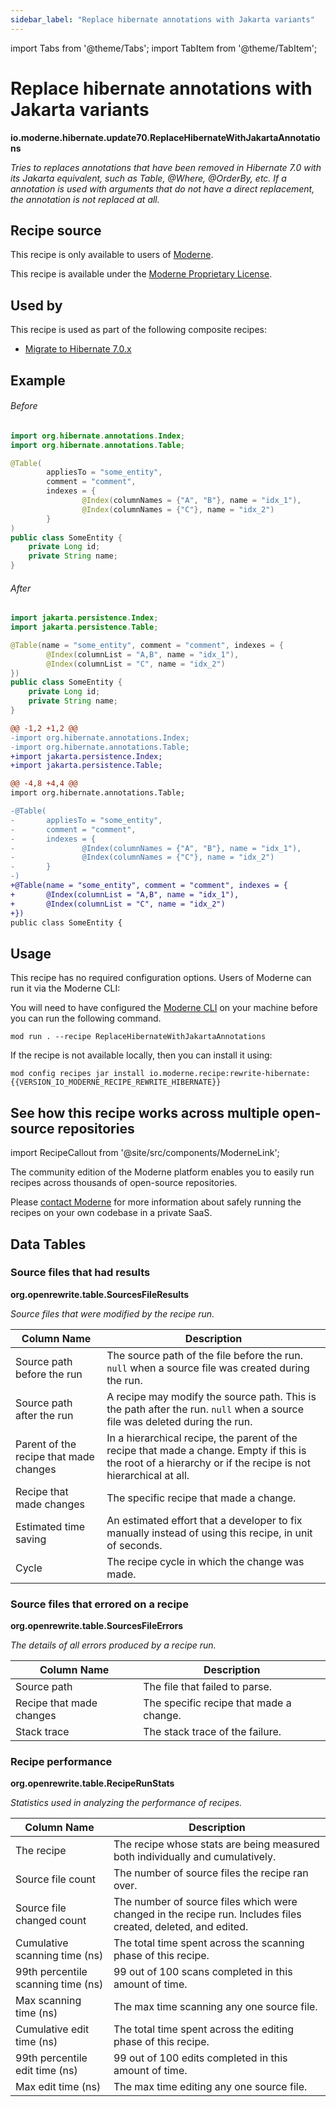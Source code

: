 ```yaml
---
sidebar_label: "Replace hibernate annotations with Jakarta variants"
---
```


import Tabs from '@theme/Tabs';
import TabItem from '@theme/TabItem';

# Replace hibernate annotations with Jakarta variants

**io.moderne.hibernate.update70.ReplaceHibernateWithJakartaAnnotations**

_Tries to replaces annotations that have been removed in Hibernate 7.0 with its Jakarta equivalent, such as Table, @Where, @OrderBy, etc. If a annotation is used with arguments that do not have a direct replacement, the annotation is not replaced at all._

## Recipe source

This recipe is only available to users of [Moderne](https://docs.moderne.io/).


This recipe is available under the [Moderne Proprietary License](https://docs.moderne.io/licensing/overview).


## Used by

This recipe is used as part of the following composite recipes:

* [Migrate to Hibernate 7.0.x](/recipes/hibernate/migratetohibernate70.md)

## Example


<Tabs groupId="beforeAfter">
<TabItem value="java" label="java">


###### Before
```java
import org.hibernate.annotations.Index;
import org.hibernate.annotations.Table;

@Table(
        appliesTo = "some_entity",
        comment = "comment",
        indexes = {
                @Index(columnNames = {"A", "B"}, name = "idx_1"),
                @Index(columnNames = {"C"}, name = "idx_2")
        }
)
public class SomeEntity {
    private Long id;
    private String name;
}
```

###### After
```java
import jakarta.persistence.Index;
import jakarta.persistence.Table;

@Table(name = "some_entity", comment = "comment", indexes = {
        @Index(columnList = "A,B", name = "idx_1"),
        @Index(columnList = "C", name = "idx_2")
})
public class SomeEntity {
    private Long id;
    private String name;
}
```

</TabItem>
<TabItem value="diff" label="Diff" >

```diff
@@ -1,2 +1,2 @@
-import org.hibernate.annotations.Index;
-import org.hibernate.annotations.Table;
+import jakarta.persistence.Index;
+import jakarta.persistence.Table;

@@ -4,8 +4,4 @@
import org.hibernate.annotations.Table;

-@Table(
-       appliesTo = "some_entity",
-       comment = "comment",
-       indexes = {
-               @Index(columnNames = {"A", "B"}, name = "idx_1"),
-               @Index(columnNames = {"C"}, name = "idx_2")
-       }
-)
+@Table(name = "some_entity", comment = "comment", indexes = {
+       @Index(columnList = "A,B", name = "idx_1"),
+       @Index(columnList = "C", name = "idx_2")
+})
public class SomeEntity {
```
</TabItem>
</Tabs>


## Usage

This recipe has no required configuration options. Users of Moderne can run it via the Moderne CLI:
<Tabs groupId="projectType">


<TabItem value="moderne-cli" label="Moderne CLI">

You will need to have configured the [Moderne CLI](https://docs.moderne.io/user-documentation/moderne-cli/getting-started/cli-intro) on your machine before you can run the following command.

```shell title="shell"
mod run . --recipe ReplaceHibernateWithJakartaAnnotations
```

If the recipe is not available locally, then you can install it using:
```shell
mod config recipes jar install io.moderne.recipe:rewrite-hibernate:{{VERSION_IO_MODERNE_RECIPE_REWRITE_HIBERNATE}}
```
</TabItem>
</Tabs>

## See how this recipe works across multiple open-source repositories

import RecipeCallout from '@site/src/components/ModerneLink';

<RecipeCallout link="https://app.moderne.io/recipes/io.moderne.hibernate.update70.ReplaceHibernateWithJakartaAnnotations" />

The community edition of the Moderne platform enables you to easily run recipes across thousands of open-source repositories.

Please [contact Moderne](https://moderne.io/product) for more information about safely running the recipes on your own codebase in a private SaaS.
## Data Tables

<Tabs groupId="data-tables">
<TabItem value="org.openrewrite.table.SourcesFileResults" label="SourcesFileResults">

### Source files that had results
**org.openrewrite.table.SourcesFileResults**

_Source files that were modified by the recipe run._

| Column Name | Description |
| ----------- | ----------- |
| Source path before the run | The source path of the file before the run. `null` when a source file was created during the run. |
| Source path after the run | A recipe may modify the source path. This is the path after the run. `null` when a source file was deleted during the run. |
| Parent of the recipe that made changes | In a hierarchical recipe, the parent of the recipe that made a change. Empty if this is the root of a hierarchy or if the recipe is not hierarchical at all. |
| Recipe that made changes | The specific recipe that made a change. |
| Estimated time saving | An estimated effort that a developer to fix manually instead of using this recipe, in unit of seconds. |
| Cycle | The recipe cycle in which the change was made. |

</TabItem>

<TabItem value="org.openrewrite.table.SourcesFileErrors" label="SourcesFileErrors">

### Source files that errored on a recipe
**org.openrewrite.table.SourcesFileErrors**

_The details of all errors produced by a recipe run._

| Column Name | Description |
| ----------- | ----------- |
| Source path | The file that failed to parse. |
| Recipe that made changes | The specific recipe that made a change. |
| Stack trace | The stack trace of the failure. |

</TabItem>

<TabItem value="org.openrewrite.table.RecipeRunStats" label="RecipeRunStats">

### Recipe performance
**org.openrewrite.table.RecipeRunStats**

_Statistics used in analyzing the performance of recipes._

| Column Name | Description |
| ----------- | ----------- |
| The recipe | The recipe whose stats are being measured both individually and cumulatively. |
| Source file count | The number of source files the recipe ran over. |
| Source file changed count | The number of source files which were changed in the recipe run. Includes files created, deleted, and edited. |
| Cumulative scanning time (ns) | The total time spent across the scanning phase of this recipe. |
| 99th percentile scanning time (ns) | 99 out of 100 scans completed in this amount of time. |
| Max scanning time (ns) | The max time scanning any one source file. |
| Cumulative edit time (ns) | The total time spent across the editing phase of this recipe. |
| 99th percentile edit time (ns) | 99 out of 100 edits completed in this amount of time. |
| Max edit time (ns) | The max time editing any one source file. |

</TabItem>

</Tabs>

